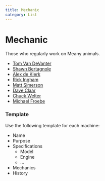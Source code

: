 ```yaml
---
title: Mechanic
category: List
---
```

# Mechanic

Those who regularly work on Meany animals.

* [Tom Van DeVanter](Tom-Van-DeVanter)
* [Shawn Bertagnole](Shawn-Bertagnole)
* [Alex de Klerk](Alex-de-Klerk)
* [Rick Ingham](Rick-Ingham)
* [Matt Simerson](Matt-Simerson)
* [Dave Claar](Dave-Claar)
* [Chuck Welter](Chuck-Welter)
* [Michael Froebe](Michael-Froebe)

### Template

Use the following template for each machine:

- Name
- Purpose
- Specifications
    - Model
    - Engine
    - ...
- Mechanics
- History
